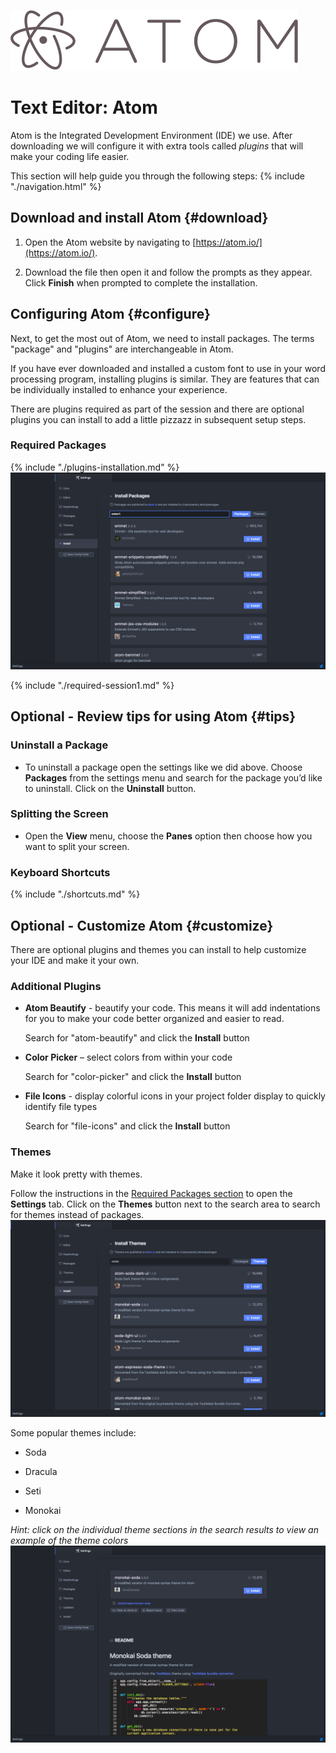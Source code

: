 ![](images/atomLogo.png)

# Text Editor: Atom

Atom is the Integrated Development Environment \(IDE\) we use. After downloading we will configure it with extra tools called _plugins_ that will make your coding life easier.

This section will help guide you through the following steps:
{% include "./navigation.html" %}

## Download and install Atom {#download}

1. Open the Atom website by navigating to [https://atom.io/](https://atom.io/).

1. Download the file then open it and follow the prompts as they appear. Click **Finish** when prompted to complete the installation.

## Configuring Atom {#configure}
Next, to get the most out of Atom, we need to install packages. The terms "package" and "plugins" are interchangeable in Atom.

If you have ever downloaded and installed a custom font to use in your word processing program, installing plugins is similar. They are features that can be individually installed to enhance your experience.

There are plugins required as part of the session and there are optional plugins you can install to add a little pizzazz in subsequent setup steps.


### Required Packages
{% include "./plugins-installation.md" %}
![](images/packageInstall.png)


{% include "./required-session1.md" %}


## Optional - Review tips for using Atom {#tips}

### Uninstall a Package
 * To uninstall a package open the settings like we did above.  Choose **Packages** from the settings menu and search for the package you’d like to uninstall.  Click on the **Uninstall** button.

### Splitting the Screen
 * Open the **View** menu, choose the **Panes** option then choose how you want to split your screen.

### Keyboard Shortcuts
{% include "./shortcuts.md" %}

## Optional - Customize Atom {#customize}
There are optional plugins and themes you can install to help customize your IDE and make it your own.

### Additional Plugins
* **Atom Beautify** - beautify your code.  This means it will add indentations for you to make your code better organized and easier to read.

  Search for "atom-beautify" and click the **Install** button

* **Color Picker** – select colors from within your code

  Search for "color-picker" and click the **Install** button

* **File Icons** - display colorful icons in your project folder display to quickly identify file types

  Search for "file-icons" and click the **Install** button

### Themes
Make it look pretty with themes.

Follow the instructions in the [Required Packages section](#required-packages) to open the **Settings** tab. Click on the **Themes** button next to the search area to search for themes instead of packages.  
  ![](images/themeInstall.png)

  Some popular themes include:

  * Soda

  * Dracula

  * Seti

  * Monokai

  _Hint: click on the individual theme sections in the search results to view an example of the theme colors_  
  ![](images/viewTheme.png)

